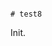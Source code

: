                                                                                                                                                                                                                                                                                                                                                                                                                                                                                                                                                                                                     # test8

Init.
